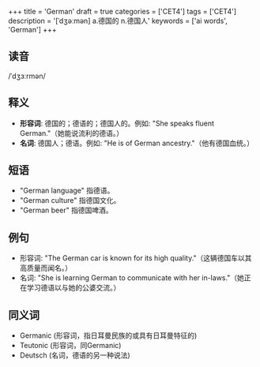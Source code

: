 +++
title = 'German'
draft = true
categories = ['CET4']
tags = ['CET4']
description = '[ˈdʒəːmən] a.德国的 n.德国人'
keywords = ['ai words', 'German']
+++

## 读音
/ˈdʒɜːrmən/

## 释义
- **形容词**: 德国的；德语的；德国人的。例如: "She speaks fluent German."（她能说流利的德语。）
- **名词**: 德国人；德语。例如: "He is of German ancestry."（他有德国血统。）

## 短语
- "German language" 指德语。
- "German culture" 指德国文化。
- "German beer" 指德国啤酒。

## 例句
- 形容词: "The German car is known for its high quality."（这辆德国车以其高质量而闻名。）
- 名词: "She is learning German to communicate with her in-laws."（她正在学习德语以与她的公婆交流。）

## 同义词
- Germanic (形容词，指日耳曼民族的或具有日耳曼特征的)
- Teutonic (形容词，同Germanic)
- Deutsch (名词，德语的另一种说法)
